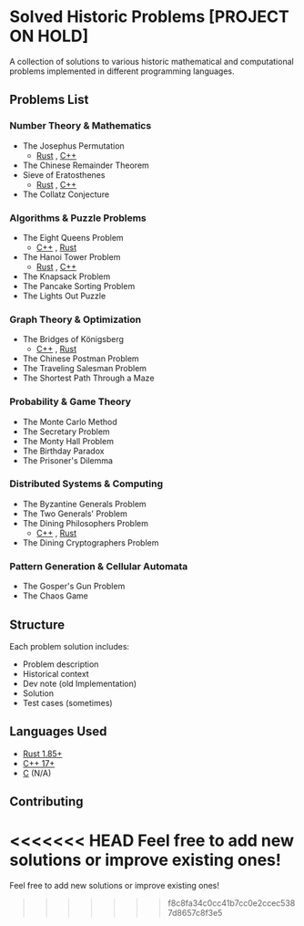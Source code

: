 # Solved Historic Problems [PROJECT ON HOLD]
A collection of solutions to various historic mathematical and computational problems implemented in different programming languages.

## Problems List

### Number Theory & Mathematics
- The Josephus Permutation
  - [Rust](https://github.com/CaptainMirage/Solved-Historic-Problems/blob/main/Rust/The%20Josephus%20Problem.rs)
  , [C++](https://github.com/CaptainMirage/Solved-Historic-Problems/blob/main/C%2B%2B/The%20Josephus%20Problem.cpp)
- The Chinese Remainder Theorem
- Sieve of Eratosthenes
  - [Rust](https://github.com/CaptainMirage/Solved-Historic-Problems/blob/main/Rust/Sieve%20of%20Eratosthenes.rs)
  , [C++](https://github.com/CaptainMirage/Solved-Historic-Problems/blob/main/C%2B%2B/Sieve%20of%20Eratosthenes.cpp)
- The Collatz Conjecture

### Algorithms & Puzzle Problems
- The Eight Queens Problem
  - [C++](https://github.com/CaptainMirage/Solved-Historic-Problems/blob/main/C%2B%2B/The%20Eight%20Queens%20Problem.cpp)
  , [Rust](https://github.com/CaptainMirage/Solved-Historic-Problems/blob/main/Rust/The%20Eight%20Queens%20Problem.rs)
- The Hanoi Tower Problem
  - [Rust](https://github.com/CaptainMirage/Solved-Historic-Problems/blob/main/Rust/The%20Hanoi%20Tower.rs)
  , [C++](https://github.com/CaptainMirage/Solved-Historic-Problems/blob/main/C%2B%2B/The%20Hanoi%20Tower.cpp)
- The Knapsack Problem
- The Pancake Sorting Problem
- The Lights Out Puzzle

### Graph Theory & Optimization
- The Bridges of Königsberg
  - [C++](https://github.com/CaptainMirage/Solved-Historic-Problems/blob/main/C%2B%2B/The%20Bridges%20of%20K%C3%B6nigsberg.cpp) 
  , [Rust](https://github.com/CaptainMirage/Solved-Historic-Problems/blob/main/Rust/The%20Bridges%20of%20K%C3%B6nigsberg.rs)
- The Chinese Postman Problem
- The Traveling Salesman Problem
- The Shortest Path Through a Maze

### Probability & Game Theory
- The Monte Carlo Method
- The Secretary Problem
- The Monty Hall Problem
- The Birthday Paradox
- The Prisoner's Dilemma

### Distributed Systems & Computing
- The Byzantine Generals Problem
- The Two Generals' Problem
- The Dining Philosophers Problem
  - [C++](https://github.com/CaptainMirage/Solved-Historic-Problems/blob/main/C%2B%2B/The%20Dining%20Philosophers%20Problem.cpp)
  , [Rust](https://github.com/CaptainMirage/Solved-Historic-Problems/blob/main/Rust/The%20Dining%20Philosophers%20Problem.rs)
- The Dining Cryptographers Problem

### Pattern Generation & Cellular Automata
- The Gosper's Gun Problem
- The Chaos Game

## Structure
Each problem solution includes:
- Problem description
- Historical context
- Dev note (old Implementation)
- Solution
- Test cases (sometimes)

## Languages Used
- [Rust 1.85+](https://doc.rust-lang.org/book/)
- [C++ 17+](https://learn.microsoft.com/en-us/cpp/cpp/?view=msvc-170)
- [C](https://learn.microsoft.com/en-us/cpp/c-language/?view=msvc-170) (N/A)

## Contributing
<<<<<<< HEAD
Feel free to add new solutions or improve existing ones!
=======
Feel free to add new solutions or improve existing ones!
>>>>>>> f8c8fa34c0cc41b7cc0e2ccec5387d8657c8f3e5
